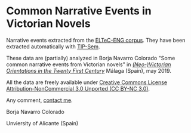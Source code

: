 # Common Narrative Events in Victorian Novels

Narrative events extracted from the [ELTeC-ENG corpus](https://github.com/COST-ELTeC/ELTeC-eng). They have been extracted automatically with [TIP-Sem](https://github.com/bncolorado/otip).

These data are (partially) analyzed in Borja Navarro Colorado "Some common narrative events from Victorian novels" in [*(Neo-)Victorian Orientations in the Twenty First Century*](https://neovictorianorientations.uma.es/) Málaga (Spain), may 2019.

All the data are freely available under [Creative Commons License Attribution-NonCommercial 3.0 Unported (CC BY-NC 3.0)](https://creativecommons.org/licenses/by-nc/3.0/).

Any comment, [contact me](https://www.dlsi.ua.es/eines/membre.cgi?id=eng&nom=borja).

Borja Navarro Colorado

Unviersity of Alicante (Spain)
